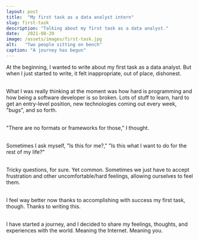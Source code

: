 ```yaml
---
layout: post
title:  "My first task as a data analyst intern"
slug: first-task
description: "Talking about my first task as a data analyst."
date:   2021-08-20
image: /assets/images/first-task.jpg
alt:   "Two people sitting on bench"
caption: "A journey has begun"
---
```


At the beginning, I wanted to write about my first task as a data analyst. But when I just started to write, it felt inappropriate, out of place, dishonest.<br><br>

What I was really thinking at the moment was how hard is programming and how being a software developer is so broken. Lots of stuff to learn, hard to get an entry-level position, new technologies coming out every week, "bugs", and so forth. <br><br>

"There are no formats or frameworks for those," I thought.<br><br>

Sometimes I ask myself, "Is this for me?," "Is this what I want to do for the rest of my life?"<br><br>

Tricky questions, for sure. Yet common. Sometimes we just have to accept frustration and other uncomfortable/hard feelings, allowing ourselves to feel them.<br><br>


I feel way better now thanks to accomplishing with success my first task, though. Thanks to writing this.<br><br>


I have started a journey, and I decided to share my feelings, thoughts, and experiences with the world. Meaning the Internet. Meaning you.

